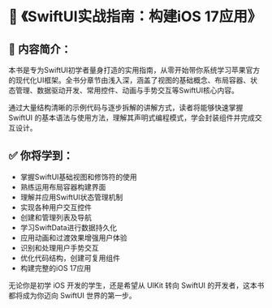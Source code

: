 # 📘 《SwiftUI实战指南：构建iOS 17应用》

## 📖 内容简介：

本书是专为SwiftUI初学者量身打造的实用指南，从零开始带你系统学习苹果官方的现代化UI框架。全书分章节由浅入深，涵盖了视图的基础概念、布局容器、状态管理、数据驱动开发、常用控件、动画与手势交互等SwiftUI核心内容。

通过大量结构清晰的示例代码与逐步拆解的讲解方式，读者将能够快速掌握 SwiftUI 的基本语法与使用方法，理解其声明式编程模式，学会封装组件并完成交互设计。

## ✅ 你将学到：
- 掌握SwiftUI基础视图和修饰符的使用
- 熟练运用布局容器构建界面
- 理解并应用SwiftUI状态管理机制
- 实现各种用户交互控件
- 创建和管理列表及导航
- 学习SwiftData进行数据持久化
- 应用动画和过渡效果增强用户体验
- 识别和处理用户手势交互
- 优化代码结构，创建可复用组件
- 构建完整的iOS 17应用

无论你是初学 iOS 开发的学生，还是希望从 UIKit 转向 SwiftUI 的开发者，这本书都将成为你迈向 SwiftUI 世界的第一步。
